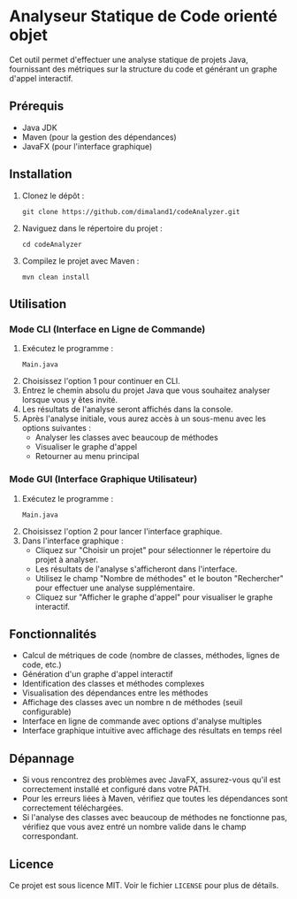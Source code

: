 ﻿# Analyseur Statique de Code orienté objet

Cet outil permet d'effectuer une analyse statique de projets Java, fournissant des métriques sur la structure du code et générant un graphe d'appel interactif.

## Prérequis

- Java JDK
- Maven (pour la gestion des dépendances)
- JavaFX (pour l'interface graphique)

## Installation

1. Clonez le dépôt :
   ```
   git clone https://github.com/dimaland1/codeAnalyzer.git
   ```
2. Naviguez dans le répertoire du projet :
   ```
   cd codeAnalyzer
   ```
3. Compilez le projet avec Maven :
   ```
   mvn clean install
   ```

## Utilisation

### Mode CLI (Interface en Ligne de Commande)

1. Exécutez le programme :
   ```
   Main.java
   ```
2. Choisissez l'option 1 pour continuer en CLI.
3. Entrez le chemin absolu du projet Java que vous souhaitez analyser lorsque vous y êtes invité.
4. Les résultats de l'analyse seront affichés dans la console.
5. Après l'analyse initiale, vous aurez accès à un sous-menu avec les options suivantes :
   - Analyser les classes avec beaucoup de méthodes
   - Visualiser le graphe d'appel
   - Retourner au menu principal

### Mode GUI (Interface Graphique Utilisateur)

1. Exécutez le programme :
   ```
   Main.java
   ```
2. Choisissez l'option 2 pour lancer l'interface graphique.
3. Dans l'interface graphique :
   - Cliquez sur "Choisir un projet" pour sélectionner le répertoire du projet à analyser.
   - Les résultats de l'analyse s'afficheront dans l'interface.
   - Utilisez le champ "Nombre de méthodes" et le bouton "Rechercher" pour effectuer une analyse supplémentaire.
   - Cliquez sur "Afficher le graphe d'appel" pour visualiser le graphe interactif.

## Fonctionnalités

- Calcul de métriques de code (nombre de classes, méthodes, lignes de code, etc.)
- Génération d'un graphe d'appel interactif
- Identification des classes et méthodes complexes
- Visualisation des dépendances entre les méthodes
- Affichage des classes avec un nombre n de méthodes (seuil configurable)
- Interface en ligne de commande avec options d'analyse multiples
- Interface graphique intuitive avec affichage des résultats en temps réel

## Dépannage

- Si vous rencontrez des problèmes avec JavaFX, assurez-vous qu'il est correctement installé et configuré dans votre PATH.
- Pour les erreurs liées à Maven, vérifiez que toutes les dépendances sont correctement téléchargées.
- Si l'analyse des classes avec beaucoup de méthodes ne fonctionne pas, vérifiez que vous avez entré un nombre valide dans le champ correspondant.

## Licence

Ce projet est sous licence MIT. Voir le fichier `LICENSE` pour plus de détails.
